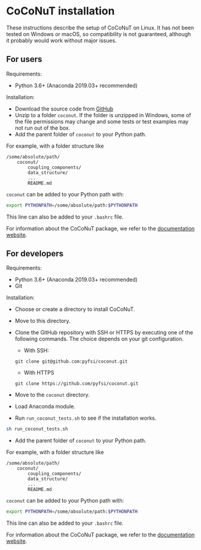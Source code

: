 # CoCoNuT installation


These instructions describe the setup of CoCoNuT on Linux. It has not been tested on Windows or macOS, so compatibility is not guaranteed, although it probably would work without major issues. 


## For users

Requirements:

-   Python 3.6+ (Anaconda 2019.03+ recommended)

Installation:

-   Download the source code from [GitHub](https://github.com/pyfsi/coconut)
-   Unzip to a folder `coconut`. If the folder is unzipped in Windows, some of the file permissions may change and some tests or test examples may not run out of the box. 
-   Add the parent folder of `coconut` to your Python path.

For example, with a folder structure like
```
/some/absolute/path/
    coconut/
        coupling_components/
        data_structure/
        ...
        README.md
```
`coconut` can be added to your Python path with:
```bash
export PYTHONPATH=/some/absolute/path:$PYTHONPATH
```
This line can also be added to your `.bashrc` file.

For information about the CoCoNuT package, we refer to the [documentation website][https://pyfsi.github.io/coconut/].


## For developers

Requirements:

-   Python 3.6+ (Anaconda 2019.03+ recommended)
-   Git

Installation:

-   Choose or create a directory to install CoCoNuT. 
-   Move to this directory. 
-   Clone the GitHub repository with SSH or HTTPS by executing one of the following commands. The choice depends on your git configuration.

    *   With SSH:
    
    ```
    git clone git@github.com:pyfsi/coconut.git
    ```
   
    *   With HTTPS
         
    ```
    git clone https://github.com/pyfsi/coconut.git
    ```
    
-   Move to the `coconut` directory. 
-   Load Anaconda module.
-   Run `run_coconut_tests.sh` to see if the installation works.

```bash
sh run_coconut_tests.sh
```
-   Add the parent folder of `coconut` to your Python path.

For example, with a folder structure like

```
/some/absolute/path/
    coconut/
        coupling_components/
        data_structure/
        ...
        README.md
```

`coconut` can be added to your Python path with:

```bash
export PYTHONPATH=/some/absolute/path:$PYTHONPATH
```

This line can also be added to your `.bashrc` file.

For information about the CoCoNuT package, we refer to the [documentation website][https://pyfsi.github.io/coconut/].






[https://pyfsi.github.io/coconut/]: https://pyfsi.github.io/coconut/
